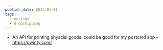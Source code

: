 ```yaml
---
publish_date: 2022-01-01
tags:
  - musings
  - dropshipping
---
```

- An API for printing physcial goods. could be good for my postcard app - https://pwinty.com/
